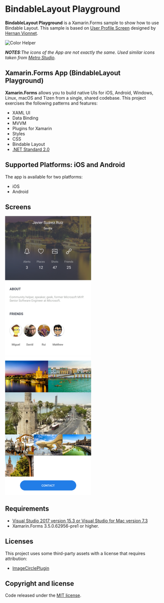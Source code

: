 # BindableLayout Playground

**BindableLayout Playground** is a Xamarin.Forms sample to show how to use Bindable Layout. This sample is based on [User Profile Screen](https://dribbble.com/shots/4148230-User-Profile-Screen-Weather-App) designed by [Hernan Vionnet](https://dribbble.com/hernanvionnet).

![Color Helper](images/BindableLayoutPlayground.gif)

***NOTES**:The icons of the App are not exactly the same. Used similar icons taken from [Metro Studio](https://www.syncfusion.com/downloads/metrostudio).* 

## Xamarin.Forms App (BindableLayout Playground)

**Xamarin.Forms** allows you to build native UIs for iOS, Android, Windows, Linux, macOS and Tizen from a single, shared codebase. This project exercises the following patterns and features:

- XAML UI
- Data Binding
- MVVM
- Plugins for Xamarin
- Styles
- CSS
- Bindable Layout
- [.NET Standard 2.0](https://github.com/dotnet/standard)

## Supported Platforms: iOS and Android

The app is available for two platforms:

- iOS
- Android

## Screens

<img src="Images/Bindable StackLayout.png" Width="280" /> <img src="Images/Bindable FlexLayout.png" Width="280" />

## Requirements

* [Visual Studio 2017 version 15.3 or Visual Studio for Mac version 7.3](https://www.visualstudio.com/vs/)
* Xamarin.Forms 3.5.0.62956-pre1 or higher.

## Licenses

This project uses some third-party assets with a license that requires attribution:

- [ImageCirclePlugin](https://github.com/jamesmontemagno/ImageCirclePlugin)

## Copyright and license

Code released under the [MIT license](https://opensource.org/licenses/MIT).